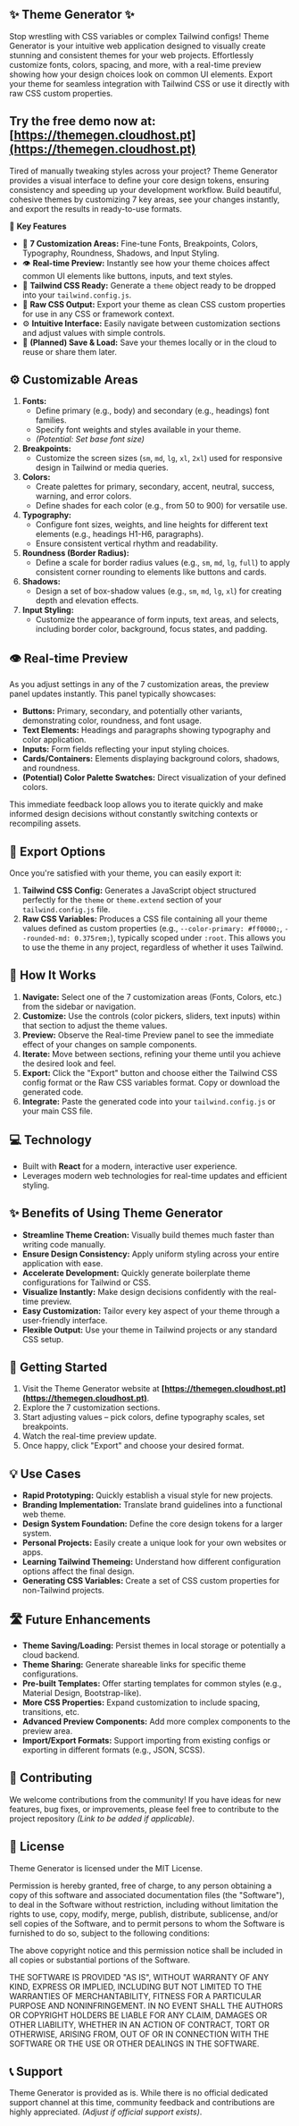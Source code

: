 ✨ Theme Generator ✨
----------------------

Stop wrestling with CSS variables or complex Tailwind configs! Theme Generator is your intuitive web application designed to visually create stunning and consistent themes for your web projects. Effortlessly customize fonts, colors, spacing, and more, with a real-time preview showing how your design choices look on common UI elements. Export your theme for seamless integration with Tailwind CSS or use it directly with raw CSS custom properties.

Try the free demo now at: **[https://themegen.cloudhost.pt](https://themegen.cloudhost.pt)**
--

Tired of manually tweaking styles across your project? Theme Generator provides a visual interface to define your core design tokens, ensuring consistency and speeding up your development workflow. Build beautiful, cohesive themes by customizing 7 key areas, see your changes instantly, and export the results in ready-to-use formats.

🚀 **Key Features**

* 🎨 **7 Customization Areas:** Fine-tune Fonts, Breakpoints, Colors, Typography, Roundness, Shadows, and Input Styling.
* 👁️ **Real-time Preview:** Instantly see how your theme choices affect common UI elements like buttons, inputs, and text styles.
* 💨 **Tailwind CSS Ready:** Generate a `theme` object ready to be dropped into your `tailwind.config.js`.
* 🍦 **Raw CSS Output:** Export your theme as clean CSS custom properties for use in any CSS or framework context.
* ⚙️ **Intuitive Interface:** Easily navigate between customization sections and adjust values with simple controls.
* 💾 **(Planned) Save & Load:** Save your themes locally or in the cloud to reuse or share them later.


⚙️ **Customizable Areas**
--------------------------
1.  **Fonts:**
    * Define primary (e.g., body) and secondary (e.g., headings) font families.
    * Specify font weights and styles available in your theme.
    * *(Potential: Set base font size)*
2.  **Breakpoints:**
    * Customize the screen sizes (`sm`, `md`, `lg`, `xl`, `2xl`) used for responsive design in Tailwind or media queries.
3.  **Colors:**
    * Create palettes for primary, secondary, accent, neutral, success, warning, and error colors.
    * Define shades for each color (e.g., from 50 to 900) for versatile use.
4.  **Typography:**
    * Configure font sizes, weights, and line heights for different text elements (e.g., headings H1-H6, paragraphs).
    * Ensure consistent vertical rhythm and readability.
5.  **Roundness (Border Radius):**
    * Define a scale for border radius values (e.g., `sm`, `md`, `lg`, `full`) to apply consistent corner rounding to elements like buttons and cards.
6.  **Shadows:**
    * Design a set of box-shadow values (e.g., `sm`, `md`, `lg`, `xl`) for creating depth and elevation effects.
7.  **Input Styling:**
    * Customize the appearance of form inputs, text areas, and selects, including border color, background, focus states, and padding.


👁️ **Real-time Preview**
------------------------
As you adjust settings in any of the 7 customization areas, the preview panel updates instantly. This panel typically showcases:

* **Buttons:** Primary, secondary, and potentially other variants, demonstrating color, roundness, and font usage.
* **Text Elements:** Headings and paragraphs showing typography and color application.
* **Inputs:** Form fields reflecting your input styling choices.
* **Cards/Containers:** Elements displaying background colors, shadows, and roundness.
* **(Potential) Color Palette Swatches:** Direct visualization of your defined colors.

This immediate feedback loop allows you to iterate quickly and make informed design decisions without constantly switching contexts or recompiling assets.


💨 **Export Options**
---------------------
Once you're satisfied with your theme, you can easily export it:

1.  **Tailwind CSS Config:** Generates a JavaScript object structured perfectly for the `theme` or `theme.extend` section of your `tailwind.config.js` file.
2.  **Raw CSS Variables:** Produces a CSS file containing all your theme values defined as custom properties (e.g., `--color-primary: #ff0000;`, `--rounded-md: 0.375rem;`), typically scoped under `:root`. This allows you to use the theme in any project, regardless of whether it uses Tailwind.


🤔 **How It Works**
--------------------
1.  **Navigate:** Select one of the 7 customization areas (Fonts, Colors, etc.) from the sidebar or navigation.
2.  **Customize:** Use the controls (color pickers, sliders, text inputs) within that section to adjust the theme values.
3.  **Preview:** Observe the Real-time Preview panel to see the immediate effect of your changes on sample components.
4.  **Iterate:** Move between sections, refining your theme until you achieve the desired look and feel.
5.  **Export:** Click the "Export" button and choose either the Tailwind CSS config format or the Raw CSS variables format. Copy or download the generated code.
6.  **Integrate:** Paste the generated code into your `tailwind.config.js` or your main CSS file.


💻 **Technology**
-----------------
* Built with **React** for a modern, interactive user experience.
* Leverages modern web technologies for real-time updates and efficient styling.


✨ **Benefits of Using Theme Generator**
----------------------------------------
* **Streamline Theme Creation:** Visually build themes much faster than writing code manually.
* **Ensure Design Consistency:** Apply uniform styling across your entire application with ease.
* **Accelerate Development:** Quickly generate boilerplate theme configurations for Tailwind or CSS.
* **Visualize Instantly:** Make design decisions confidently with the real-time preview.
* **Easy Customization:** Tailor every key aspect of your theme through a user-friendly interface.
* **Flexible Output:** Use your theme in Tailwind projects or any standard CSS setup.


🚀 **Getting Started**
----------------------
1.  Visit the Theme Generator website at **[https://themegen.cloudhost.pt](https://themegen.cloudhost.pt)**.
2.  Explore the 7 customization sections.
3.  Start adjusting values – pick colors, define typography scales, set breakpoints.
4.  Watch the real-time preview update.
5.  Once happy, click "Export" and choose your desired format.


💡 **Use Cases**
-----------------
* **Rapid Prototyping:** Quickly establish a visual style for new projects.
* **Branding Implementation:** Translate brand guidelines into a functional web theme.
* **Design System Foundation:** Define the core design tokens for a larger system.
* **Personal Projects:** Easily create a unique look for your own websites or apps.
* **Learning Tailwind Themeing:** Understand how different configuration options affect the final design.
* **Generating CSS Variables:** Create a set of CSS custom properties for non-Tailwind projects.


🛣️ **Future Enhancements**
---------------------------
* **Theme Saving/Loading:** Persist themes in local storage or potentially a cloud backend.
* **Theme Sharing:** Generate shareable links for specific theme configurations.
* **Pre-built Templates:** Offer starting templates for common styles (e.g., Material Design, Bootstrap-like).
* **More CSS Properties:** Expand customization to include spacing, transitions, etc.
* **Advanced Preview Components:** Add more complex components to the preview area.
* **Import/Export Formats:** Support importing from existing configs or exporting in different formats (e.g., JSON, SCSS).


🤝 **Contributing**
--------------------
We welcome contributions from the community! If you have ideas for new features, bug fixes, or improvements, please feel free to contribute to the project repository *(Link to be added if applicable)*.


📄 **License**
---------------
Theme Generator is licensed under the MIT License.

Permission is hereby granted, free of charge, to any person obtaining a copy of this software and associated documentation files (the "Software"), to deal in the Software without restriction, including without limitation the rights to use, copy, modify, merge, publish, distribute, sublicense, and/or sell copies of the Software, and to permit persons to whom the Software is furnished to do so, subject to the following conditions:

The above copyright notice and this permission notice shall be included in all copies or substantial portions of the Software.

THE SOFTWARE IS PROVIDED "AS IS", WITHOUT WARRANTY OF ANY KIND, EXPRESS OR IMPLIED, INCLUDING BUT NOT LIMITED TO THE WARRANTIES OF MERCHANTABILITY, FITNESS FOR A PARTICULAR PURPOSE AND NONINFRINGEMENT. IN NO EVENT SHALL THE AUTHORS OR COPYRIGHT HOLDERS BE LIABLE FOR ANY CLAIM, DAMAGES OR OTHER LIABILITY, WHETHER IN AN ACTION OF CONTRACT, TORT OR OTHERWISE, ARISING FROM, OUT OF OR IN CONNECTION WITH THE SOFTWARE OR THE USE OR OTHER DEALINGS IN THE SOFTWARE.


📞 **Support**
--------------
Theme Generator is provided as is. While there is no official dedicated support channel at this time, community feedback and contributions are highly appreciated. *(Adjust if official support exists)*.
